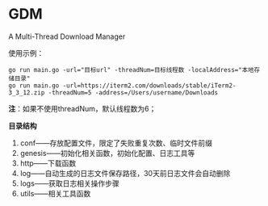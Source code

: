 # GDM
A Multi-Thread Download Manager

使用示例：

```
go run main.go -url="目标url" -threadNum=目标线程数 -localAddress="本地存储目录"
go run main.go -url=https://iterm2.com/downloads/stable/iTerm2-3_3_12.zip -threadNum=5 -address=/Users/username/Downloads
```

**注**：如果不使用threadNum，默认线程数为6；

**目录结构**
1. conf——存放配置文件，限定了失败重复次数、临时文件前缀
2. genesis——初始化相关函数，初始化配置、日志工具等
3. http——下载函数
4. log——自动生成的日志文件保存路径，30天前日志文件会自动删除
5. logs——获取日志相关操作步骤
6. utils——相关工具函数